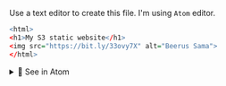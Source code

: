 Use a text editor to create this file. I'm using `Atom` editor.

```r
<html>
<h1>My S3 static website</h1>
<img src="https://bit.ly/33ovy7X" alt="Beerus Sama">
</html>
```

<details>
<summary>🔴 See in Atom</summary>
<p> 
  
[![mohanish-kochade-aws-1.png](https://i.postimg.cc/Pq3mdCsT/mohanish-kochade-aws-1.png)](https://postimg.cc/VStSRLkV)

</p>
</details>